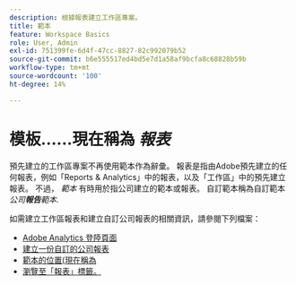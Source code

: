 ```yaml
---
description: 根據報表建立工作區專案。
title: 範本
feature: Workspace Basics
role: User, Admin
exl-id: 751399fe-6d4f-47cc-8827-82c992079b52
source-git-commit: b6e555517ed4bd5e7d1a58af9bcfa8c68828b59b
workflow-type: tm+mt
source-wordcount: '100'
ht-degree: 14%

---
```


# 模板……現在稱為 *報表*

預先建立的工作區專案不再使用範本作為辭彙。 報表是指由Adobe預先建立的任何報表，例如「Reports &amp; Analytics」中的報表，以及「工作區」中的預先建立報表。 不過， *範本* 有時用於指公司建立的範本或報表。 自訂範本稱為自訂範本 *公司&#x200B;**報告**範本*.

如需建立工作區報表和建立自訂公司報表的相關資訊，請參閱下列檔案：

* [Adobe Analytics 登陸頁面](/help/analyze/landing.md)
* [建立一份自訂的公司報表](/help/analyze/landing.md#company-report)
* [範本的位置(現在稱為 ](/help/analyze/landing.md#templates)
* [瀏覽至「報表」標籤。](/help/analyze/landing.md#navigate-reports)

